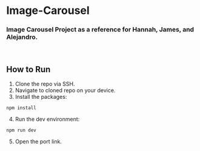 # Image-Carousel

### Image Carousel Project as a reference for Hannah, James, and Alejandro.

<br/>

## How to Run
1. Clone the repo via SSH.
2. Navigate to cloned repo on your device.
3. Install the packages:
```
npm install
```
4. Run the dev environment:
```
npm run dev
```
5. Open the port link.